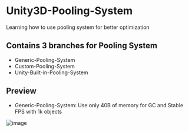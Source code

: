 # Unity3D-Pooling-System
 Learning how to use pooling system for better optimization

## Contains 3 branches for Pooling System
- Generic-Pooling-System
- Custom-Pooling-System
- Unity-Built-in-Pooling-System

## Preview
- Generic-Pooling-System: Use only 40B of memory for GC and Stable FPS with 1k objects

![image](https://github.com/user-attachments/assets/c66bba1e-3193-4e14-8aeb-98adb3333f23)
